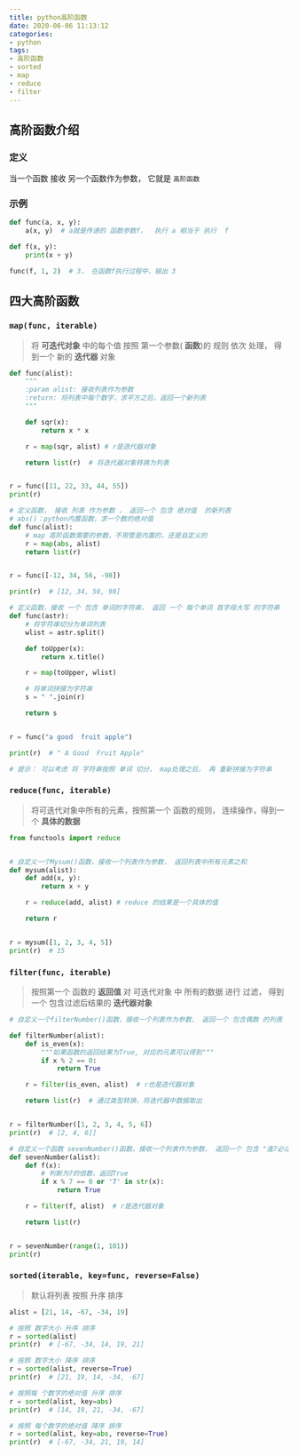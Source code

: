 ```yaml
---
title: python高阶函数
date: 2020-06-06 11:13:12
categories:
- python
tags:
- 高阶函数
- sorted
- map
- reduce
- filter
---
```


## 高阶函数介绍

### 定义

当一个函数 接收 另一个函数作为参数， 它就是 `高阶函数`

### 示例

```python
def func(a, x, y):
    a(x, y)  # a就是传递的 函数参数f，  执行 a 相当于 执行  f

def f(x, y):
    print(x + y)

func(f, 1, 2)  # 3， 在函数f执行过程中，输出 3
```

## 四大高阶函数

### `map(func, iterable)`

>将 **可迭代对象** 中的每个值 按照 第一个参数( **函数**)的 规则 依次 处理， 得到一个 新的 **迭代器** 对象


```python
def func(alist):
    """
    :param alist: 接收列表作为参数
    :return: 将列表中每个数字，求平方之后，返回一个新列表
    """

    def sqr(x):
        return x * x

    r = map(sqr, alist) # r是迭代器对象

    return list(r)  # 将迭代器对象转换为列表


r = func([11, 22, 33, 44, 55])
print(r)
```



```python
# 定义函数， 接收 列表 作为参数 ， 返回一个 包含 绝对值  的新列表
# abs()：python内置函数，求一个数的绝对值
def func(alist):
    # map 高阶函数需要的参数，不用管是内置的，还是自定义的
    r = map(abs, alist)
    return list(r)


r = func([-12, 34, 56, -98])

print(r)  # [12, 34, 56, 98]
```



```python
# 定义函数，接收 一个 包含 单词的字符串， 返回 一个 每个单词 首字母大写 的字符串
def func(astr):
    # 将字符串切分为单词列表
    wlist = astr.split()

    def toUpper(x):
        return x.title()

    r = map(toUpper, wlist)

    # 将单词拼接为字符串
    s = " ".join(r)

    return s


r = func("a good  fruit apple")

print(r)  # " A Good  Fruit Apple"

# 提示： 可以考虑 将 字符串按照 单词 切分， map处理之后， 再 重新拼接为字符串
```

### `reduce(func, iterable)`

> 将可迭代对象中所有的元素，按照第一个 函数的规则， 连续操作，得到一个  **具体的数据**

```python
from functools import reduce


# 自定义一个Mysum()函数，接收一个列表作为参数， 返回列表中所有元素之和
def mysum(alist):
    def add(x, y):
        return x + y

    r = reduce(add, alist) # reduce 的结果是一个具体的值

    return r


r = mysum([1, 2, 3, 4, 5])
print(r)  # 15
```

### `filter(func, iterable)`

> 按照第一个 函数的 **返回值** 对 可迭代对象 中 所有的数据 进行 过滤， 得到一个 包含过滤后结果的 **迭代器对象**

```python
# 自定义一个filterNumber()函数，接收一个列表作为参数， 返回一个 包含偶数 的列表

def filterNumber(alist):
    def is_even(x):
        """如果函数的返回结果为True, 对应的元素可以得到"""
        if x % 2 == 0:
            return True

    r = filter(is_even, alist)  # r也是迭代器对象

    return list(r)  # 通过类型转换，将迭代器中数据取出


r = filterNumber([1, 2, 3, 4, 5, 6])
print(r)  # [2, 4, 6]]
```

```python
# 自定义一个函数 sevenNumber()函数，接收一个列表作为参数， 返回一个 包含 "逢7必过" 数字的新列表
def sevenNumber(alist):
    def f(x):
        # 判断为7的倍数，返回True
        if x % 7 == 0 or '7' in str(x):
            return True

    r = filter(f, alist)  # r是迭代器对象

    return list(r)


r = sevenNumber(range(1, 101))
print(r)
```



### `sorted(iterable, key=func, reverse=False)`

> 默认将列表 按照 升序 排序

```python
alist = [21, 14, -67, -34, 19]

# 按照 数字大小 升序 排序
r = sorted(alist)
print(r)  # [-67, -34, 14, 19, 21]

# 按照 数字大小 降序 排序
r = sorted(alist, reverse=True)
print(r)  # [21, 19, 14, -34, -67]

# 按照每 个数字的绝对值 升序 排序
r = sorted(alist, key=abs)
print(r)  # [14, 19, 21, -34, -67]

# 按照 每个数字的绝对值 降序 排序
r = sorted(alist, key=abs, reverse=True)
print(r)  # [-67, -34, 21, 19, 14]
```
